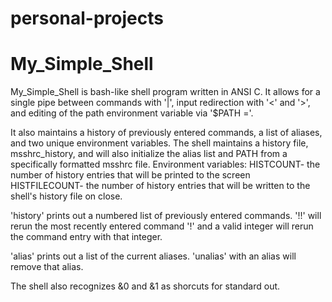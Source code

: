 # personal-projects

# My_Simple_Shell

My_Simple_Shell is bash-like shell program written in ANSI C. It allows for a single pipe between commands with '|', input redirection with '<' and '>', and editing of the path environment variable via '$PATH ='. 

It also maintains a history of previously entered commands, a list of aliases, and two unique environment variables.
The shell maintains a history file, msshrc_history, and will also initialize the alias list and PATH from a specifically formatted msshrc file.
  Environment variables: 
      HISTCOUNT- the number of history entries that will be printed to the screen
      HISTFILECOUNT- the number of history entries that will be written to the shell's history file on close.
    
'history' prints out a numbered list of previously entered commands.
  '!!' will rerun the most recently entered command
  '!' and a valid integer will rerun the command entry with that integer.
  
'alias' prints out a list of the current aliases.
  'unalias' with an alias will remove that alias.
  
  The shell also recognizes &0 and &1 as shorcuts for standard out.
